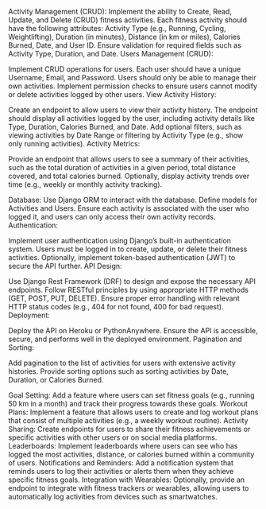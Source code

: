Activity Management (CRUD):
Implement the ability to Create, Read, Update, and Delete (CRUD) fitness activities.
Each fitness activity should have the following attributes: Activity Type (e.g., Running, Cycling, Weightlifting), Duration (in minutes), Distance (in km or miles), Calories Burned, Date, and User ID.
Ensure validation for required fields such as Activity Type, Duration, and Date.
Users Management (CRUD):

Implement CRUD operations for users.
Each user should have a unique Username, Email, and Password.
Users should only be able to manage their own activities.
Implement permission checks to ensure users cannot modify or delete activities logged by other users.
View Activity History:

Create an endpoint to allow users to view their activity history.
The endpoint should display all activities logged by the user, including activity details like Type, Duration, Calories Burned, and Date.
Add optional filters, such as viewing activities by Date Range or filtering by Activity Type (e.g., show only running activities).
Activity Metrics:

Provide an endpoint that allows users to see a summary of their activities, such as the total duration of activities in a given period, total distance covered, and total calories burned.
Optionally, display activity trends over time (e.g., weekly or monthly activity tracking).



Database:
Use Django ORM to interact with the database.
Define models for Activities and Users.
Ensure each activity is associated with the user who logged it, and users can only access their own activity records.
Authentication:

Implement user authentication using Django’s built-in authentication system.
Users must be logged in to create, update, or delete their fitness activities.
Optionally, implement token-based authentication (JWT) to secure the API further.
API Design:

Use Django Rest Framework (DRF) to design and expose the necessary API endpoints.
Follow RESTful principles by using appropriate HTTP methods (GET, POST, PUT, DELETE).
Ensure proper error handling with relevant HTTP status codes (e.g., 404 for not found, 400 for bad request).
Deployment:

Deploy the API on Heroku or PythonAnywhere.
Ensure the API is accessible, secure, and performs well in the deployed environment.
Pagination and Sorting:

Add pagination to the list of activities for users with extensive activity histories.
Provide sorting options such as sorting activities by Date, Duration, or Calories Burned.


Goal Setting: Add a feature where users can set fitness goals (e.g., running 50 km in a month) and track their progress towards these goals.
Workout Plans: Implement a feature that allows users to create and log workout plans that consist of multiple activities (e.g., a weekly workout routine).
Activity Sharing: Create endpoints for users to share their fitness achievements or specific activities with other users or on social media platforms.
Leaderboards: Implement leaderboards where users can see who has logged the most activities, distance, or calories burned within a community of users.
Notifications and Reminders: Add a notification system that reminds users to log their activities or alerts them when they achieve specific fitness goals.
Integration with Wearables: Optionally, provide an endpoint to integrate with fitness trackers or wearables, allowing users to automatically log activities from devices such as smartwatches.
